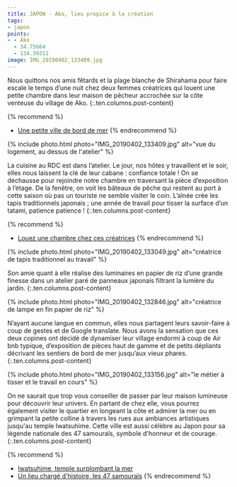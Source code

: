 ```yaml
---
title: JAPON - Ako, lieu propice à la création
tags:
- japon
points:
- - Ako
  - 34.75664
  - 134.39312
image: IMG_20190402_133409.jpg
---
```


Nous quittons nos amis fêtards et la plage blanche de Shirahama pour faire escale le temps d’une nuit chez deux femmes créatrices qui louent une petite chambre dans leur maison de pêcheur accrochée sur la côte venteuse du village de Ako.
{:.ten.columns.post-content}
<!--fin extrait-->

{% recommend %}
- [Une petite ville de bord de mer](http://ge0.me/o21dpqcATO/Banshū-Akō)
{% endrecommend %}

{% include photo.html photo="IMG_20190402_133409.jpg" alt="vue du logement, au dessus de l'atelier" %}

La cuisine au RDC est dans l’atelier. Le jour, nos hôtes y travaillent et le soir, elles nous laissent la clé de leur cabane : confiance totale ! On se déchausse pour rejoindre notre chambre en traversant la pièce d’exposition à l’étage. De la fenêtre, on voit les bâteaux de pêche qui restent au port à cette saison où pas un touriste ne semble visiter le coin. L’aînée crée les tapis traditionnels japonais ; une année de travail pour tisser la surface d’un tatami, patience patience ! 
{:.ten.columns.post-content}

{% recommend %}
- [Louez une chambre chez ces créatrices](https://www.airbnb.com/rooms/33163391)
{% endrecommend %}

{% include photo.html photo="IMG_20190402_133049.jpg" alt="créatrice de tapis traditionnel au travail" %}

Son amie quant à elle réalise des luminaires en papier de riz d’une grande finesse dans un atelier paré de panneaux japonais filtrant la lumière du jardin.
{:.ten.columns.post-content}

{% include photo.html photo="IMG_20190402_132846.jpg" alt="créatrice de lampe en fin papier de riz" %}

N’ayant aucune langue en commun, elles nous partagent leurs savoir-faire à coup de gestes et de Google translate. Nous avons la sensation que ces deux copines ont décidé de dynamiser leur village endormi à coup de Air bnb typique, d’exposition de pièces haut de gamme et de petits dépliants décrivant les sentiers de bord de mer jusqu’aux vieux phares.
{:.ten.columns.post-content}

{% include photo.html photo="IMG_20190402_133156.jpg" alt="le métier à tisser et le travail en cours" %}

 On ne saurait que trop vous conseiller de passer par leur maison lumineuse pour découvrir leur univers. En partant de chez elle, vous pourrez également visiter le quartier en longeant la côte et admirer la mer ou en grimpant la petite colline à travers les rues aux ambiances artistiques jusqu'au temple Iwatsuhime. Cette ville est aussi célèbre au Japon pour sa légende nationale des 47 samouraïs, symbole d'honneur et de courage.
{:.ten.columns.post-content}

{% recommend %}
- [Iwatsuhime, temple surplombant la mer](https://fr.wikipedia.org/wiki/47_r%C5%8Dnin)
- [Un lieu chargé d'histoire, les 47 samouraïs](https://fr.wikipedia.org/wiki/47_r%C5%8Dnin)
{% endrecommend %}
